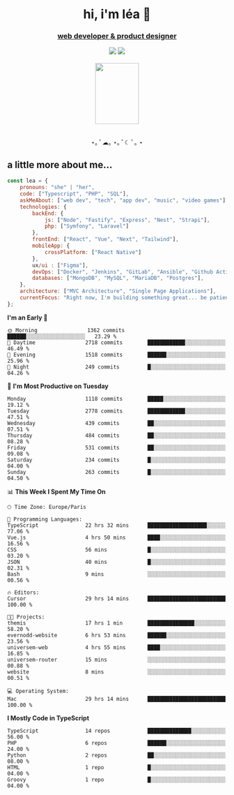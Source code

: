 <h1 align="center">hi, i'm léa 🌙</h1>
<h3 align="center"><ins>web developer & product designer</ins></h3>  
<div align="center">
  <a href="https://www.linkedin.com/in/lea-reiter22/"><img src="https://img.shields.io/badge/LinkedIn-0077B5?style=for-the-badge&logo=linkedin&logoColor=white"/></a>
  <a href="mailto:lea.reiter@outlook.fr"><img src="https://img.shields.io/badge/Contact-2A2A2A?style=for-the-badge&logo=minutemailer&logoColor=white"/></a>
</div>
<br>
  <div align="center">  <img src="https://github.com/xmnchild/xmnchild/blob/main/1702415560_StardewValleyHappyGreyCat.png" height="140" width="100"/>
</div>
<br>
  <p align="center">
                 ⋆｡ ﾟ☁︎｡ ⋆｡ ﾟ☾ ﾟ｡ ⋆
  </p>
  <h2>a little more about me...</h2>
  
```js
const lea = {
    pronouns: "she" | "her",
    code: ["Typescript", "PHP", "SQL"],
    askMeAbout: ["web dev", "tech", "app dev", "music", "video games"],
    technologies: {
        backEnd: {
            js: ["Node", "Fastify", "Express", "Nest", "Strapi"],
            php: ["Symfony", "Laravel"]
        },
        frontEnd: ["React", "Vue", "Next", "Tailwind"],
        mobileApp: {
            crossPlatform: ["React Native"]
        },
        ux/ui : ["Figma"],
        devOps: ["Docker", "Jenkins", "GitLab", "Ansible", "Github Actions"],
        databases: ["MongoDB", "MySQL", "MariaDB", "Postgres"],
    },
    architecture: ["MVC Architecture", "Single Page Applications"],
    currentFocus: "Right now, I'm building something great... be patient.",
};
```
<!--START_SECTION:waka-->
**I'm an Early 🐤** 

```text
🌞 Morning                1362 commits        ██████░░░░░░░░░░░░░░░░░░░   23.29 % 
🌆 Daytime                2718 commits        ████████████░░░░░░░░░░░░░   46.49 % 
🌃 Evening                1518 commits        ██████░░░░░░░░░░░░░░░░░░░   25.96 % 
🌙 Night                  249 commits         █░░░░░░░░░░░░░░░░░░░░░░░░   04.26 % 
```
📅 **I'm Most Productive on Tuesday** 

```text
Monday                   1118 commits        █████░░░░░░░░░░░░░░░░░░░░   19.12 % 
Tuesday                  2778 commits        ████████████░░░░░░░░░░░░░   47.51 % 
Wednesday                439 commits         ██░░░░░░░░░░░░░░░░░░░░░░░   07.51 % 
Thursday                 484 commits         ██░░░░░░░░░░░░░░░░░░░░░░░   08.28 % 
Friday                   531 commits         ██░░░░░░░░░░░░░░░░░░░░░░░   09.08 % 
Saturday                 234 commits         █░░░░░░░░░░░░░░░░░░░░░░░░   04.00 % 
Sunday                   263 commits         █░░░░░░░░░░░░░░░░░░░░░░░░   04.50 % 
```


📊 **This Week I Spent My Time On** 

```text
🕑︎ Time Zone: Europe/Paris

💬 Programming Languages: 
TypeScript               22 hrs 32 mins      ███████████████████░░░░░░   77.06 % 
Vue.js                   4 hrs 50 mins       ████░░░░░░░░░░░░░░░░░░░░░   16.56 % 
CSS                      56 mins             █░░░░░░░░░░░░░░░░░░░░░░░░   03.20 % 
JSON                     40 mins             █░░░░░░░░░░░░░░░░░░░░░░░░   02.31 % 
Bash                     9 mins              ░░░░░░░░░░░░░░░░░░░░░░░░░   00.56 % 

🔥 Editors: 
Cursor                   29 hrs 14 mins      █████████████████████████   100.00 % 

🐱‍💻 Projects: 
themis                   17 hrs 1 min        ███████████████░░░░░░░░░░   58.20 % 
evernodd-website         6 hrs 53 mins       ██████░░░░░░░░░░░░░░░░░░░   23.56 % 
universem-web            4 hrs 55 mins       ████░░░░░░░░░░░░░░░░░░░░░   16.85 % 
universem-router         15 mins             ░░░░░░░░░░░░░░░░░░░░░░░░░   00.88 % 
website                  8 mins              ░░░░░░░░░░░░░░░░░░░░░░░░░   00.51 % 

💻 Operating System: 
Mac                      29 hrs 14 mins      █████████████████████████   100.00 % 
```

**I Mostly Code in TypeScript** 

```text
TypeScript               14 repos            ██████████████░░░░░░░░░░░   56.00 % 
PHP                      6 repos             ██████░░░░░░░░░░░░░░░░░░░   24.00 % 
Python                   2 repos             ██░░░░░░░░░░░░░░░░░░░░░░░   08.00 % 
HTML                     1 repo              █░░░░░░░░░░░░░░░░░░░░░░░░   04.00 % 
Groovy                   1 repo              █░░░░░░░░░░░░░░░░░░░░░░░░   04.00 % 
```




<!--END_SECTION:waka-->
